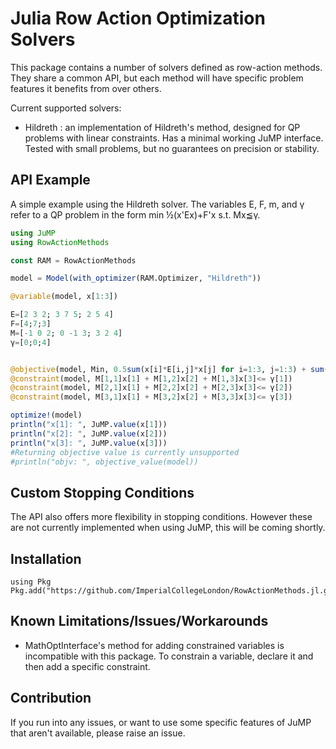# Julia Row Action Optimization Solvers

This package contains a number of solvers defined as row-action methods. They share a common API, but each method will have specific problem features it benefits from over others. 

Current supported solvers:

- Hildreth : an implementation of Hildreth's method, designed for QP problems with linear constraints. Has a minimal working JuMP interface. Tested with small problems, but no guarantees on precision or stability.

## API Example

A simple example using the Hildreth solver. The variables E, F, m, and γ refer to a QP problem in the form min ½(x'Ex)+F'x s.t. Mx≦γ.

```julia
using JuMP
using RowActionMethods

const RAM = RowActionMethods

model = Model(with_optimizer(RAM.Optimizer, "Hildreth"))

@variable(model, x[1:3])

E=[2 3 2; 3 7 5; 2 5 4]
F=[4;7;3]
M=[-1 0 2; 0 -1 3; 3 2 4]
γ=[0;0;4]


@objective(model, Min, 0.5sum(x[i]*E[i,j]*x[j] for i=1:3, j=1:3) + sum(F[i]*x[i] for i=1:3))
@constraint(model, M[1,1]x[1] + M[1,2]x[2] + M[1,3]x[3]<= γ[1])
@constraint(model, M[2,1]x[1] + M[2,2]x[2] + M[2,3]x[3]<= γ[2])
@constraint(model, M[3,1]x[1] + M[3,2]x[2] + M[3,3]x[3]<= γ[3])

optimize!(model)
println("x[1]: ", JuMP.value(x[1]))
println("x[2]: ", JuMP.value(x[2]))
println("x[3]: ", JuMP.value(x[3]))
#Returning objective value is currently unsupported
#println("objv: ", objective_value(model))
```

## Custom Stopping Conditions
The API also offers more flexibility in stopping conditions. However these are not currently implemented when using JuMP, this will be coming shortly.

## Installation
```
using Pkg
Pkg.add("https://github.com/ImperialCollegeLondon/RowActionMethods.jl.git")
```


## Known Limitations/Issues/Workarounds
- MathOptInterface's method for adding constrained variables is incompatible with this package. To constrain a variable, declare it and then add a specific constraint.

## Contribution
If you run into any issues, or want to use some specific features of JuMP that aren't available, please raise an issue.
